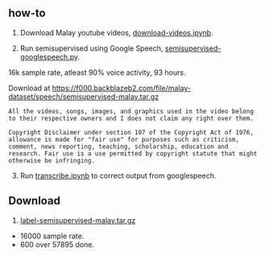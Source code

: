 ## how-to

1. Download Malay youtube videos, [download-videos.ipynb](download-videos.ipynb).

2. Run semisupervised using Google Speech, [semisupervised-googlespeech.py](semisupervised-googlespeech.py).

16k sample rate, atleast 90% voice activity, 93 hours.

Download at https://f000.backblazeb2.com/file/malay-dataset/speech/semisupervised-malay.tar.gz

```
All the videos, songs, images, and graphics used in the video belong to their respective owners and I does not claim any right over them.

Copyright Disclaimer under section 107 of the Copyright Act of 1976, allowance is made for "fair use" for purposes such as criticism, comment, news reporting, teaching, scholarship, education and research. Fair use is a use permitted by copyright statute that might otherwise be infringing.
```

3. Run [transcribe.ipynb](transcribe.ipynb) to correct output from googlespeech.

## Download

1. [label-semisupervised-malay.tar.gz](label-semisupervised-malay.tar.gz)

  - 16000 sample rate.
  - 600 over 57895 done.